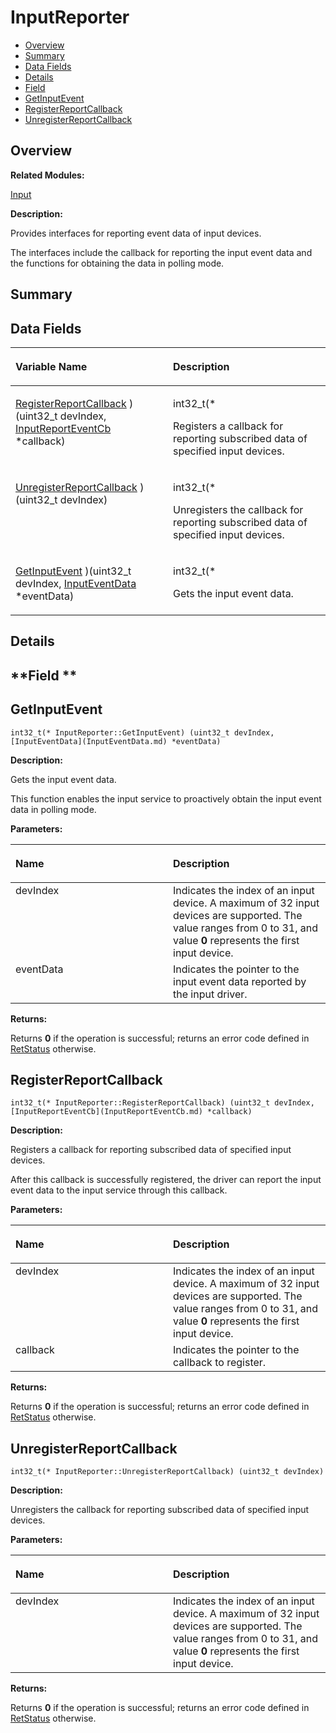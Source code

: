 # InputReporter<a name="ZH-CN_TOPIC_0000001054479565"></a>

-   [Overview](#section1071467766165631)
-   [Summary](#section42665863165631)
-   [Data Fields](#pub-attribs)
-   [Details](#section1227693544165631)
-   [Field](#section1743608718165631)
-   [GetInputEvent](#a879d9272d932f566e667b7e768b5530e)
-   [RegisterReportCallback](#a8cbea98a78a293bc8ab6f41c6adeb675)
-   [UnregisterReportCallback](#a8c10af61e0c73c91292b806a7ea1d069)

## **Overview**<a name="section1071467766165631"></a>

**Related Modules:**

[Input](Input.md)

**Description:**

Provides interfaces for reporting event data of input devices. 

The interfaces include the callback for reporting the input event data and the functions for obtaining the data in polling mode. 

## **Summary**<a name="section42665863165631"></a>

## Data Fields<a name="pub-attribs"></a>

<a name="table473126876165631"></a>
<table><thead align="left"><tr id="row1944083526165631"><th class="cellrowborder" valign="top" width="50%" id="mcps1.1.3.1.1"><p id="p1889911657165631"><a name="p1889911657165631"></a><a name="p1889911657165631"></a>Variable Name</p>
</th>
<th class="cellrowborder" valign="top" width="50%" id="mcps1.1.3.1.2"><p id="p2119430451165631"><a name="p2119430451165631"></a><a name="p2119430451165631"></a>Description</p>
</th>
</tr>
</thead>
<tbody><tr id="row1252146808165631"><td class="cellrowborder" valign="top" width="50%" headers="mcps1.1.3.1.1 "><p id="p357361933165631"><a name="p357361933165631"></a><a name="p357361933165631"></a><a href="InputReporter.md#a8cbea98a78a293bc8ab6f41c6adeb675">RegisterReportCallback</a> )(uint32_t devIndex, <a href="InputReportEventCb.md">InputReportEventCb</a> *callback)</p>
</td>
<td class="cellrowborder" valign="top" width="50%" headers="mcps1.1.3.1.2 "><p id="p1783654172165631"><a name="p1783654172165631"></a><a name="p1783654172165631"></a>int32_t(* </p>
<p id="p1513629444165631"><a name="p1513629444165631"></a><a name="p1513629444165631"></a>Registers a callback for reporting subscribed data of specified input devices. </p>
</td>
</tr>
<tr id="row1524409805165631"><td class="cellrowborder" valign="top" width="50%" headers="mcps1.1.3.1.1 "><p id="p1009696949165631"><a name="p1009696949165631"></a><a name="p1009696949165631"></a><a href="InputReporter.md#a8c10af61e0c73c91292b806a7ea1d069">UnregisterReportCallback</a> )(uint32_t devIndex)</p>
</td>
<td class="cellrowborder" valign="top" width="50%" headers="mcps1.1.3.1.2 "><p id="p575206508165631"><a name="p575206508165631"></a><a name="p575206508165631"></a>int32_t(* </p>
<p id="p409640673165631"><a name="p409640673165631"></a><a name="p409640673165631"></a>Unregisters the callback for reporting subscribed data of specified input devices. </p>
</td>
</tr>
<tr id="row1780856585165631"><td class="cellrowborder" valign="top" width="50%" headers="mcps1.1.3.1.1 "><p id="p1379250441165631"><a name="p1379250441165631"></a><a name="p1379250441165631"></a><a href="InputReporter.md#a879d9272d932f566e667b7e768b5530e">GetInputEvent</a> )(uint32_t devIndex, <a href="InputEventData.md">InputEventData</a> *eventData)</p>
</td>
<td class="cellrowborder" valign="top" width="50%" headers="mcps1.1.3.1.2 "><p id="p2040566279165631"><a name="p2040566279165631"></a><a name="p2040566279165631"></a>int32_t(* </p>
<p id="p580211397165631"><a name="p580211397165631"></a><a name="p580211397165631"></a>Gets the input event data. </p>
</td>
</tr>
</tbody>
</table>

## **Details**<a name="section1227693544165631"></a>

## **Field **<a name="section1743608718165631"></a>

## GetInputEvent<a name="a879d9272d932f566e667b7e768b5530e"></a>

```
int32_t(* InputReporter::GetInputEvent) (uint32_t devIndex, [InputEventData](InputEventData.md) *eventData)
```

 **Description:**

Gets the input event data. 

This function enables the input service to proactively obtain the input event data in polling mode.

**Parameters:**

<a name="table1461616715165631"></a>
<table><thead align="left"><tr id="row989522076165631"><th class="cellrowborder" valign="top" width="50%" id="mcps1.1.3.1.1"><p id="p1137325050165631"><a name="p1137325050165631"></a><a name="p1137325050165631"></a>Name</p>
</th>
<th class="cellrowborder" valign="top" width="50%" id="mcps1.1.3.1.2"><p id="p1842676424165631"><a name="p1842676424165631"></a><a name="p1842676424165631"></a>Description</p>
</th>
</tr>
</thead>
<tbody><tr id="row257446400165631"><td class="cellrowborder" valign="top" width="50%" headers="mcps1.1.3.1.1 ">devIndex</td>
<td class="cellrowborder" valign="top" width="50%" headers="mcps1.1.3.1.2 ">Indicates the index of an input device. A maximum of 32 input devices are supported. The value ranges from 0 to 31, and value <strong id="b1127209054165631"><a name="b1127209054165631"></a><a name="b1127209054165631"></a>0</strong> represents the first input device. </td>
</tr>
<tr id="row1762688831165631"><td class="cellrowborder" valign="top" width="50%" headers="mcps1.1.3.1.1 ">eventData</td>
<td class="cellrowborder" valign="top" width="50%" headers="mcps1.1.3.1.2 ">Indicates the pointer to the input event data reported by the input driver. </td>
</tr>
</tbody>
</table>

**Returns:**

Returns  **0**  if the operation is successful; returns an error code defined in  [RetStatus](Input.md#ga85d58a5185669daa4995e332b63eba7a)  otherwise. 

## RegisterReportCallback<a name="a8cbea98a78a293bc8ab6f41c6adeb675"></a>

```
int32_t(* InputReporter::RegisterReportCallback) (uint32_t devIndex, [InputReportEventCb](InputReportEventCb.md) *callback)
```

 **Description:**

Registers a callback for reporting subscribed data of specified input devices. 

After this callback is successfully registered, the driver can report the input event data to the input service through this callback.

**Parameters:**

<a name="table1316631842165631"></a>
<table><thead align="left"><tr id="row793359002165631"><th class="cellrowborder" valign="top" width="50%" id="mcps1.1.3.1.1"><p id="p1369046072165631"><a name="p1369046072165631"></a><a name="p1369046072165631"></a>Name</p>
</th>
<th class="cellrowborder" valign="top" width="50%" id="mcps1.1.3.1.2"><p id="p1491016563165631"><a name="p1491016563165631"></a><a name="p1491016563165631"></a>Description</p>
</th>
</tr>
</thead>
<tbody><tr id="row1496620011165631"><td class="cellrowborder" valign="top" width="50%" headers="mcps1.1.3.1.1 ">devIndex</td>
<td class="cellrowborder" valign="top" width="50%" headers="mcps1.1.3.1.2 ">Indicates the index of an input device. A maximum of 32 input devices are supported. The value ranges from 0 to 31, and value <strong id="b451627212165631"><a name="b451627212165631"></a><a name="b451627212165631"></a>0</strong> represents the first input device. </td>
</tr>
<tr id="row379217300165631"><td class="cellrowborder" valign="top" width="50%" headers="mcps1.1.3.1.1 ">callback</td>
<td class="cellrowborder" valign="top" width="50%" headers="mcps1.1.3.1.2 ">Indicates the pointer to the callback to register. </td>
</tr>
</tbody>
</table>

**Returns:**

Returns  **0**  if the operation is successful; returns an error code defined in  [RetStatus](Input.md#ga85d58a5185669daa4995e332b63eba7a)  otherwise. 

## UnregisterReportCallback<a name="a8c10af61e0c73c91292b806a7ea1d069"></a>

```
int32_t(* InputReporter::UnregisterReportCallback) (uint32_t devIndex)
```

 **Description:**

Unregisters the callback for reporting subscribed data of specified input devices. 

**Parameters:**

<a name="table1622060286165631"></a>
<table><thead align="left"><tr id="row623477284165631"><th class="cellrowborder" valign="top" width="50%" id="mcps1.1.3.1.1"><p id="p1574662516165631"><a name="p1574662516165631"></a><a name="p1574662516165631"></a>Name</p>
</th>
<th class="cellrowborder" valign="top" width="50%" id="mcps1.1.3.1.2"><p id="p2140450373165631"><a name="p2140450373165631"></a><a name="p2140450373165631"></a>Description</p>
</th>
</tr>
</thead>
<tbody><tr id="row484706313165631"><td class="cellrowborder" valign="top" width="50%" headers="mcps1.1.3.1.1 ">devIndex</td>
<td class="cellrowborder" valign="top" width="50%" headers="mcps1.1.3.1.2 ">Indicates the index of an input device. A maximum of 32 input devices are supported. The value ranges from 0 to 31, and value <strong id="b1770058281165631"><a name="b1770058281165631"></a><a name="b1770058281165631"></a>0</strong> represents the first input device. </td>
</tr>
</tbody>
</table>

**Returns:**

Returns  **0**  if the operation is successful; returns an error code defined in  [RetStatus](Input.md#ga85d58a5185669daa4995e332b63eba7a)  otherwise. 

